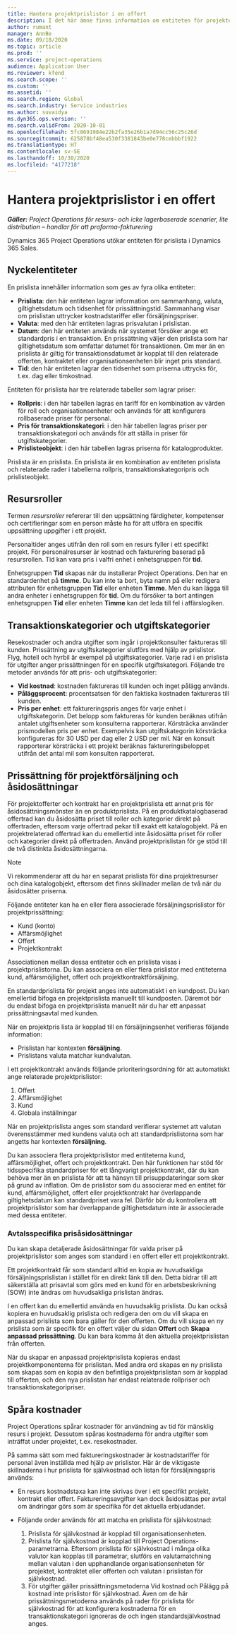 ```yaml
---
title: Hantera projektprislistor i en offert
description: I det här ämne finns information om entiteten för projektets prislista.
author: rumant
manager: AnnBe
ms.date: 09/18/2020
ms.topic: article
ms.prod: ''
ms.service: project-operations
audience: Application User
ms.reviewer: kfend
ms.search.scope: ''
ms.custom: ''
ms.assetid: ''
ms.search.region: Global
ms.search.industry: Service industries
ms.author: suvaidya
ms.dyn365.ops.version: ''
ms.search.validFrom: 2020-10-01
ms.openlocfilehash: 5fc8691984e22b2fa35e26b1a7d94cc56c25c26d
ms.sourcegitcommit: 625878bf48ea530f3381843be0e778cebbbf1922
ms.translationtype: HT
ms.contentlocale: sv-SE
ms.lasthandoff: 10/30/2020
ms.locfileid: "4177218"
---
```

# <a name="manage-project-price-lists-on-a-quote"></a>Hantera projektprislistor i en offert

_**Gäller:** Project Operations för resurs- och icke lagerbaserade scenarier, lite distribution – handlar för att proforma-fakturering_

Dynamics 365 Project Operations utökar entiteten för prislista i Dynamics 365 Sales. 

## <a name="key-entities"></a>Nyckelentiteter

En prislista innehåller information som ges av fyra olika entiteter:

- **Prislista**: den här entiteten lagrar information om sammanhang, valuta, giltighetsdatum och tidsenhet för prissättningstid. Sammanhang visar om prislistan uttrycker kostnadstariffer eller försäljningspriser. 
- **Valuta**: med den här entiteten lagras prisvalutan i prislistan. 
- **Datum**: den här entiteten används när systemet försöker ange ett standardpris i en transaktion. En prissättning väljer den prislista som har giltighetsdatum som omfattar datumet för transaktionen. Om mer än en prislista är giltig för transaktionsdatumet är kopplat till den relaterade offerten, kontraktet eller organisationsenheten blir inget pris standard. 
- **Tid**: den här entiteten lagrar den tidsenhet som priserna uttrycks för, t.ex. dag eller timkostnad. 

Entiteten för prislista har tre relaterade tabeller som lagrar priser:

  - **Rollpris**: i den här tabellen lagras en tariff för en kombination av värden för roll och organisationsenheter och används för att konfigurera rollbaserade priser för personal.
  - **Pris för transaktionskategori**: i den här tabellen lagras priser per transaktionskategori och används för att ställa in priser för utgiftskategorier.
  - **Prislisteobjekt**: i den här tabellen lagras priserna för katalogprodukter.
 
Prislista är en prislista. En prislista är en kombination av entiteten prislista och relaterade rader i tabellerna rollpris, transaktionskategoripris och prislisteobjekt.

## <a name="resource-roles"></a>Resursroller

Termen *resursroller* refererar till den uppsättning färdigheter, kompetenser och certifieringar som en person måste ha för att utföra en specifik uppsättning uppgifter i ett projekt.

Personaltider anges utifrån den roll som en resurs fyller i ett specifikt projekt. För personalresurser är kostnad och fakturering baserad på resursrollen. Tid kan vara pris i valfri enhet i enhetsgruppen för **tid**.

Enhetsgruppen **Tid** skapas när du installerar Project Operations. Den har en standardenhet på **timme**. Du kan inte ta bort, byta namn på eller redigera attributen för enhetsgruppen **Tid** eller enheten **Timme**. Men du kan lägga till andra enheter i enhetsgruppen för **tid**. Om du försöker ta bort antingen enhetsgruppen **Tid** eller enheten **Timme** kan det leda till fel i affärslogiken.
 
## <a name="transaction-categories-and-expense-categories"></a>Transaktionskategorier och utgiftskategorier

Resekostnader och andra utgifter som ingår i projektkonsulter faktureras till kunden. Prissättning av utgiftskategorier slutförs med hjälp av prislistor. Flyg, hotell och hyrbil är exempel på utgiftskategorier. Varje rad i en prislista för utgifter anger prissättningen för en specifik utgiftskategori. Följande tre metoder används för att pris- och utgiftskategorier:

- **Vid kostnad**: kostnaden faktureras till kunden och inget pålägg används.
- **Påläggsprocent**: procentsatsen för den faktiska kostnaden faktureras till kunden. 
- **Pris per enhet**: ett faktureringspris anges för varje enhet i utgiftskategorin. Det belopp som faktureras för kunden beräknas utifrån antalet utgiftsenheter som konsulterna rapporterar. Körsträcka använder prismodellen pris per enhet. Exempelvis kan utgiftskategorin körsträcka konfigureras för 30 USD per dag eller 2 USD per mil. När en konsult rapporterar körsträcka i ett projekt beräknas faktureringsbeloppet utifrån det antal mil som konsulten rapporterat.
 
## <a name="project-sales-pricing-and-overrides"></a>Prissättning för projektförsäljning och åsidosättningar

För projektofferter och kontrakt har en projektprislista ett annat pris för åsidosättningsmönster än en produktprislista. På en produktkatalogbaserad offertrad kan du åsidosätta priset till roller och kategorier direkt på offertraden, eftersom varje offertrad pekar till exakt ett katalogobjekt. På en projektrelaterad offertrad kan du emellertid inte åsidosätta priset för roller och kategorier direkt på offertraden. Använd projektprislistan för ge stöd till de två distinkta åsidosättningarna.

> [!NOTE]
> Vi rekommenderar att du har en separat prislista för dina projektresurser och dina katalogobjekt, eftersom det finns skillnader mellan de två när du åsidosätter priserna.

Följande entiteter kan ha en eller flera associerade försäljningsprislistor för projektprissättning:

- Kund (konto) 
- Affärsmöjlighet 
- Offert 
- Projektkontrakt

Associationen mellan dessa entiteter och en prislista visas i projektprislistorna. Du kan associera en eller flera prislistor med entiteterna kund, affärsmöjlighet, offert och projektkontraktförsäljning.

En standardprislista för projekt anges inte automatiskt i en kundpost. Du kan emellertid bifoga en projektprislista manuellt till kundposten. Däremot bör du endast bifoga en projektprislista manuellt när du har ett anpassat prissättningsavtal med kunden. 

När en projektpris lista är kopplad till en försäljningsenhet verifieras följande information:

- Prislistan har kontexten **försäljning**. 
- Prislistans valuta matchar kundvalutan. 

I ett projektkontrakt används följande prioriteringsordning för att automatiskt ange relaterade projektprislistor:

1. Offert
2. Affärsmöjlighet
3. Kund 
4. Globala inställningar 

När en projektprislista anges som standard verifierar systemet att valutan överensstämmer med kundens valuta och att standardprislistorna som har angetts har kontexten **försäljning**.

Du kan associera flera projektprislistor med entiteterna kund, affärsmöjlighet, offert och projektkontrakt. Den här funktionen har stöd för tidsspecifika standardpriser för ett långvarigt projektkontrakt, där du kan behöva mer än en prislista för att ta hänsyn till prisuppdateringar som sker på grund av inflation. Om de prislistor som du associerar med en entitet för kund, affärsmöjlighet, offert eller projektkontrakt har överlappande giltighetsdatum kan standardpriset vara fel. Därför bör du kontrollera att projektprislistor som har överlappande giltighetsdatum inte är associerade med dessa entiteter.

### <a name="deal-specific-price-overrides"></a>Avtalsspecifika prisåsidosättningar

Du kan skapa detaljerade åsidosättningar för valda priser på projektprislistor som anges som standard i en offert eller ett projektkontrakt.

Ett projektkontrakt får som standard alltid en kopia av huvudsakliga försäljningsprislistan i stället för en direkt länk till den. Detta bidrar till att säkerställa att prisavtal som görs med en kund för en arbetsbeskrivning (SOW) inte ändras om huvudsakliga prislistan ändras.

I en offert kan du emellertid använda en huvudsaklig prislista. Du kan också kopiera en huvudsaklig prislista och redigera den om du vill skapa en anpassad prislista som bara gäller för den offerten. Om du vill skapa en ny prislista som är specifik för en offert väljer du sidan **Offert** och **Skapa anpassad prissättning**. Du kan bara komma åt den aktuella projektprislistan från offerten. 

När du skapar en anpassad projektprislista kopieras endast projektkomponenterna för prislistan. Med andra ord skapas en ny prislista som skapas som en kopia av den befintliga projektprislistan som är kopplad till offerten, och den nya prislistan har endast relaterade rollpriser och transaktionskategoripriser.
  
## <a name="tracking-costs"></a>Spåra kostnader

Project Operations spårar kostnader för användning av tid för mänsklig resurs i projekt. Dessutom spåras kostnaderna för andra utgifter som inträffat under projektet, t.ex. resekostnader.

På samma sätt som med faktureringskostnader är kostnadstariffer för personal även inställda med hjälp av prislistor. Här är de viktigaste skillnaderna i hur prislista för självkostnad och listan för försäljningspris används:

- En resurs kostnadstaxa kan inte skrivas över i ett specifikt projekt, kontrakt eller offert. Faktureringsavgifter kan dock åsidosättas per avtal om ändringar görs som är specifika för det aktuella erbjudandet. 

- Följande order används för att matcha en prislista för självkostnad:

    1. Prislista för självkostnad är kopplad till organisationsenheten.
    2. Prislista för självkostnad är kopplad till Project Operations-parametrarna. Eftersom prislista för självkostnad i många olika valutor kan kopplas till parametrar, slutförs en valutamatchning mellan valutan i den upphandlande organisationsenheten för projektet, kontraktet eller offerten och valutan i prislistan för självkostnad.
    3. För utgifter gäller prissättningsmetoderna Vid kostnad och Pålägg på kostnad inte prislistor för självkostnad. Även om de här prissättningsmetoderna används på rader för prislista för självkostnad för att konfigurera kostnaderna för en transaktionskategori ignoreras de och ingen standardsjälvkostnad anges.

